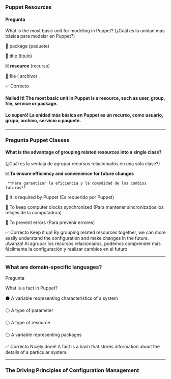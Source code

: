### Puppet Resources
#### Pregunta

What is the most basic unit for modeling in Puppet?
(¿Cuál es la unidad más básica para modelar en Puppet?)

🔲 package (paquete)

🔲 title (titulo)

⛝ **resource** (recurso)

🔲 file ( archivo)

✅ Correcto

#### Nailed it! The most basic unit in Puppet is a resource, such as user, group, file, service or package.
#### Lo superó! La unidad más básica en Puppet es un recurso, como usuario, grupo, archivo, servicio o paquete.
---
### Pregunta Puppet Classes

#### What is the advantage of grouping related resources into a single class?
(¿Cuál es la ventaja de agrupar recursos relacionados en una sola clase?)


⛝ **To ensure efficiency and convenience for future changes**

     **Para garantizar la eficiencia y la comodidad de los cambios futuros**


🔲 It is required by Puppet (Es requerido por Puppet)


🔲 To keep computer clocks synchronized (Para mantener sincronizados los relojes de la computadora)


🔲 To prevent errors (Para prevenir errores)

✅ Correcto
Keep it up! By grouping related resources together, we can more easily understand the configuration and make changes in the future.
¡Avanza! Al agrupar los recursos relacionados, podemos comprender más fácilmente la configuración y realizar cambios en el futuro.

---
### What are domain-specific languages?

Pregunta

What is a fact in Puppet?


⚫ A variable representing characteristics of a system


⚪ A type of parameter


⚪ A type of resource


⚪ A variable representing packages

✅ Correcto
Nicely done! A fact is a hash that stores information about the details of a particular system.

----
### The Driving Principles of Configuration Management
